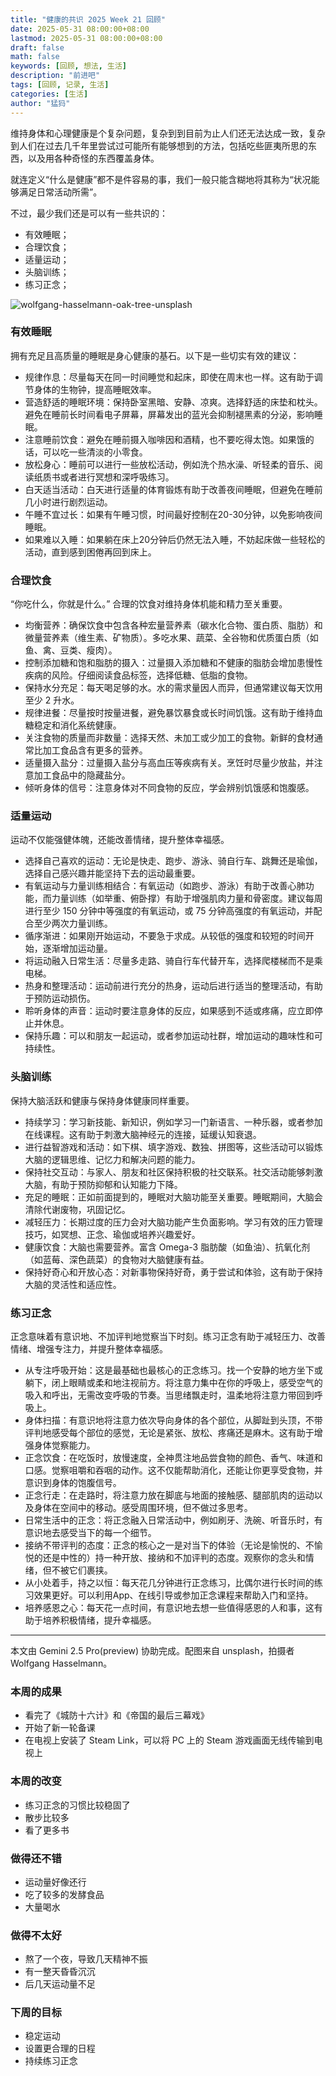 ```yaml
---
title: "健康的共识 2025 Week 21 回顾"
date: 2025-05-31 08:00:00+08:00
lastmod: 2025-05-31 08:00:00+08:00
draft: false
math: false
keywords: [回顾, 想法, 生活]
description: "前进吧"
tags: [回顾, 记录, 生活]
categories: [生活]
author: "猛犸"
---
```


维持身体和心理健康是个复杂问题，复杂到到目前为止人们还无法达成一致，复杂到人们在过去几千年里尝试过可能所有能够想到的方法，包括吃些匪夷所思的东西，以及用各种奇怪的东西覆盖身体。

就连定义“什么是健康”都不是件容易的事，我们一般只能含糊地将其称为“状况能够满足日常活动所需”。

不过，最少我们还是可以有一些共识的：

- 有效睡眠；
- 合理饮食；
- 适量运动；
- 头脑训练；
- 练习正念；

![wolfgang-hasselmann-oak-tree-unsplash](https://1-1256632535.cos.ap-beijing.myqcloud.com/img/wolfgang-hasselmann-oak-tree-unsplash.jpg)

### 有效睡眠

拥有充足且高质量的睡眠是身心健康的基石。以下是一些切实有效的建议：

- 规律作息：尽量每天在同一时间睡觉和起床，即使在周末也一样。这有助于调节身体的生物钟，提高睡眠效率。
- 营造舒适的睡眠环境：保持卧室黑暗、安静、凉爽。选择舒适的床垫和枕头。避免在睡前长时间看电子屏幕，屏幕发出的蓝光会抑制褪黑素的分泌，影响睡眠。
- 注意睡前饮食：避免在睡前摄入咖啡因和酒精，也不要吃得太饱。如果饿的话，可以吃一些清淡的小零食。
- 放松身心：睡前可以进行一些放松活动，例如洗个热水澡、听轻柔的音乐、阅读纸质书或者进行冥想和深呼吸练习。
- 白天适当活动：白天进行适量的体育锻炼有助于改善夜间睡眠，但避免在睡前几小时进行剧烈运动。
- 午睡不宜过长：如果有午睡习惯，时间最好控制在20-30分钟，以免影响夜间睡眠。
- 如果难以入睡：如果躺在床上20分钟后仍然无法入睡，不妨起床做一些轻松的活动，直到感到困倦再回到床上。

### 合理饮食

“你吃什么，你就是什么。” 合理的饮食对维持身体机能和精力至关重要。

- 均衡营养：确保饮食中包含各种宏量营养素（碳水化合物、蛋白质、脂肪）和微量营养素（维生素、矿物质）。多吃水果、蔬菜、全谷物和优质蛋白质（如鱼、禽、豆类、瘦肉）。
- 控制添加糖和饱和脂肪的摄入：过量摄入添加糖和不健康的脂肪会增加患慢性疾病的风险。仔细阅读食品标签，选择低糖、低脂的食物。
- 保持水分充足：每天喝足够的水。水的需求量因人而异，但通常建议每天饮用至少 2 升水。
- 规律进餐：尽量按时按量进餐，避免暴饮暴食或长时间饥饿。这有助于维持血糖稳定和消化系统健康。
- 关注食物的质量而非数量：选择天然、未加工或少加工的食物。新鲜的食材通常比加工食品含有更多的营养。
- 适量摄入盐分：过量摄入盐分与高血压等疾病有关。烹饪时尽量少放盐，并注意加工食品中的隐藏盐分。
- 倾听身体的信号：注意身体对不同食物的反应，学会辨别饥饿感和饱腹感。

### 适量运动

运动不仅能强健体魄，还能改善情绪，提升整体幸福感。

- 选择自己喜欢的运动：无论是快走、跑步、游泳、骑自行车、跳舞还是瑜伽，选择自己感兴趣并能坚持下去的运动最重要。
- 有氧运动与力量训练相结合：有氧运动（如跑步、游泳）有助于改善心肺功能，而力量训练（如举重、俯卧撑）有助于增强肌肉力量和骨密度。建议每周进行至少 150 分钟中等强度的有氧运动，或 75 分钟高强度的有氧运动，并配合至少两次力量训练。
- 循序渐进：如果刚开始运动，不要急于求成。从较低的强度和较短的时间开始，逐渐增加运动量。
- 将运动融入日常生活：尽量多走路、骑自行车代替开车，选择爬楼梯而不是乘电梯。
- 热身和整理活动：运动前进行充分的热身，运动后进行适当的整理活动，有助于预防运动损伤。
- 聆听身体的声音：运动时要注意身体的反应，如果感到不适或疼痛，应立即停止并休息。
- 保持乐趣：可以和朋友一起运动，或者参加运动社群，增加运动的趣味性和可持续性。

### 头脑训练

保持大脑活跃和健康与保持身体健康同样重要。

- 持续学习：学习新技能、新知识，例如学习一门新语言、一种乐器，或者参加在线课程。这有助于刺激大脑神经元的连接，延缓认知衰退。
- 进行益智游戏和活动：如下棋、填字游戏、数独、拼图等，这些活动可以锻炼大脑的逻辑思维、记忆力和解决问题的能力。
- 保持社交互动：与家人、朋友和社区保持积极的社交联系。社交活动能够刺激大脑，有助于预防抑郁和认知能力下降。
- 充足的睡眠：正如前面提到的，睡眠对大脑功能至关重要。睡眠期间，大脑会清除代谢废物，巩固记忆。
- 减轻压力：长期过度的压力会对大脑功能产生负面影响。学习有效的压力管理技巧，如冥想、正念、瑜伽或培养兴趣爱好。
- 健康饮食：大脑也需要营养。富含 Omega-3 脂肪酸（如鱼油）、抗氧化剂（如蓝莓、深色蔬菜）的食物对大脑健康有益。
- 保持好奇心和开放心态：对新事物保持好奇，勇于尝试和体验，这有助于保持大脑的灵活性和适应性。

### 练习正念

正念意味着有意识地、不加评判地觉察当下时刻。练习正念有助于减轻压力、改善情绪、增强专注力，并提升整体幸福感。

- 从专注呼吸开始：这是最基础也最核心的正念练习。找一个安静的地方坐下或躺下，闭上眼睛或柔和地注视前方。将注意力集中在你的呼吸上，感受空气的吸入和呼出，无需改变呼吸的节奏。当思绪飘走时，温柔地将注意力带回到呼吸上。
- 身体扫描：有意识地将注意力依次导向身体的各个部位，从脚趾到头顶，不带评判地感受每个部位的感觉，无论是紧张、放松、疼痛还是麻木。这有助于增强身体觉察能力。
- 正念饮食：在吃饭时，放慢速度，全神贯注地品尝食物的颜色、香气、味道和口感。觉察咀嚼和吞咽的动作。这不仅能帮助消化，还能让你更享受食物，并意识到身体的饱腹信号。
- 正念行走：在走路时，将注意力放在脚底与地面的接触感、腿部肌肉的运动以及身体在空间中的移动。感受周围环境，但不做过多思考。
- 日常生活中的正念：将正念融入日常活动中，例如刷牙、洗碗、听音乐时，有意识地去感受当下的每一个细节。
- 接纳不带评判的态度：正念的核心之一是对当下的体验（无论是愉悦的、不愉悦的还是中性的）持一种开放、接纳和不加评判的态度。观察你的念头和情绪，但不被它们裹挟。
- 从小处着手，持之以恒：每天花几分钟进行正念练习，比偶尔进行长时间的练习效果更好。可以利用App、在线引导或参加正念课程来帮助入门和坚持。
- 培养感恩之心：每天花一点时间，有意识地去想一些值得感恩的人和事，这有助于培养积极情绪，提升幸福感。

---

本文由 Gemini 2.5 Pro(preview) 协助完成。配图来自 unsplash，拍摄者 Wolfgang Hasselmann。

### 本周的成果

- 看完了《城防十六计》和《帝国的最后三幕戏》
- 开始了新一轮备课
- 在电视上安装了 Steam Link，可以将 PC 上的 Steam 游戏画面无线传输到电视上

### 本周的改变

- 练习正念的习惯比较稳固了
- 散步比较多
- 看了更多书

### 做得还不错

- 运动量好像还行
- 吃了较多的发酵食品
- 大量喝水

### 做得不太好

- 熬了一个夜，导致几天精神不振
- 有一整天昏昏沉沉
- 后几天运动量不足

### 下周的目标

- 稳定运动
- 设置更合理的日程
- 持续练习正念
